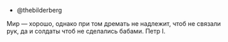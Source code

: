 - @thebilderberg

Мир — хорошо, однако при том дремать не надлежит, чтоб не связали рук, да и солдаты чтоб не сделались бабами.
Петр I.

<!---
thebilderberg/thebilderberg is a ✨ special ✨ repository because its `README.md` (this file) appears on your GitHub profile.
You can click the Preview link to take a look at your changes.
--->
